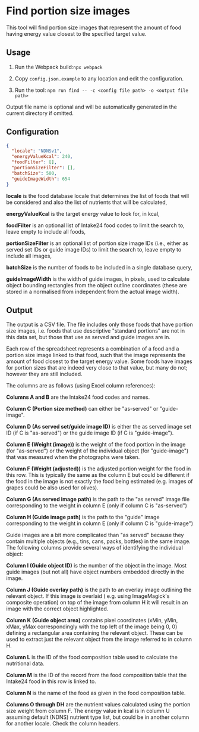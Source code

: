 # Find portion size images

This tool will find portion size images that represent the amount of food having energy value closest to the specified
target value.

## Usage

1) Run the Webpack build:`npx webpack`

2) Copy `config.json.example` to any location and edit the configuration.

3) Run the tool: `npm run find -- -c <config file path> -o <output file path>`

Output file name is optional and will be automatically generated in the current directory if omitted.

## Configuration

```json 
{
  "locale": "NDNSv1",
  "energyValueKcal": 240,
  "foodFilter": [],
  "portionSizeFilter": [],
  "batchSize": 500,
  "guideImageWidth": 654
} 
```

**locale** is the food database locale that determines the list of foods that will be considered and also the list of
nutrients that will be calculated,

**energyValueKcal** is the target energy value to look for, in kcal,

**foodFilter** is an optional list of Intake24 food codes to limit the search to, leave empty to include all foods,

**portionSizeFilter** is an optional list of portion size image IDs (i.e., either as served set IDs or guide image IDs)
to limit the search to, leave empty to include all images,

**batchSize** is the number of foods to be included in a single database query,

**guideImageWidth** is the width of guide images, in pixels, used to calculate object bounding rectangles from the
object outline coordinates (these are stored in a normalised from independent from the actual image width).

## Output

The output is a CSV file. The file includes only those foods that have portion size images, i.e. foods that use
descriptive "standard portions" are not in this data set, but those that use as served and guide images are in.

Each row of the spreadsheet represents a combination of a food and a portion size image linked to that food, such
that the image represents the amount of food closest to the target energy value. Some foods have images for portion 
sizes that are indeed very close to that value, but many do not; however they are still included.

The columns are as follows (using Excel column references):

**Columns A and B** are the Intake24 food codes and names.

**Column C (Portion size method)** can either be "as-served" or "guide-image".

**Column D (As served set/guide image ID)** is either the as served image set ID (if C is "as-served") or the guide image
ID (if C is "guide-image").

**Column E (Weight (image))** is the weight of the food portion in the image (for "as-served") or the weight of the
individual object (for "guide-image") that was measured when the photographs were taken.

**Column F (Weight (adjusted))** is the adjusted portion weight for the food in this row. This is typically the same as the
column E but could be different if the food in the image is not exactly the food being estimated (e.g. images of grapes
could be also used for olives).

**Column G (As served image path)** is the path to the "as served" image file corresponding to the weight in column E (only
if column C is "as-served")

**Column H (Guide image path)** is the path to the "guide" image corresponding to the weight in column E (only if column C
is "guide-image")

Guide images are a bit more complicated than "as served" because they contain multiple objects (e.g., tins, cans, packs,
bottles) in the same image. The following columns provide several ways of identifying the individual object:

**Column I (Guide object ID)** is the number of the object in the image. Most guide images (but not all) have object numbers
embedded directly in the image.

**Column J (Guide overlay path)** is the path to an overlay image outlining the relevant object. If this image is overlaid (
e.g. using ImageMagick's composite operation) on top of the image from column H it will result in an image with the
correct object highlighted.

**Column K (Guide object area)** contains pixel coordinates (xMin, yMin, xMax, yMax correspondingly with the top left of the
image being 0, 0) defining a rectangular area containing the relevant object. These can be used to extract just the
relevant object from the image referred to in column H.

**Column L** is the ID of the food composition table used to calculate the nutritional data.

**Column M** is the ID of the record from the food composition table that the Intake24 food in this row is linked to.

**Column N** is the name of the food as given in the food composition table.

**Columns O through DH** are the nutrient values calculated using the portion size weight from column F. The energy value in
kcal is in column U assuming default (NDNS) nutrient type list, but could be in another column for another locale. Check
the column headers.
